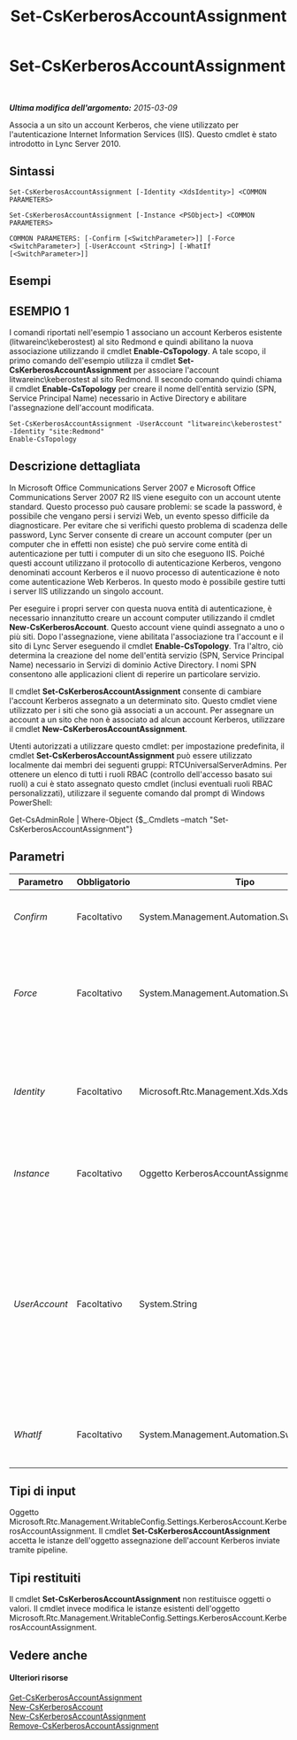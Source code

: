 ﻿---
title: Set-CsKerberosAccountAssignment
TOCTitle: Set-CsKerberosAccountAssignment
ms:assetid: 16a964d2-2515-4a37-9686-3e377de58b14
ms:mtpsurl: https://technet.microsoft.com/it-it/library/Gg398232(v=OCS.15)
ms:contentKeyID: 49299798
ms.date: 08/24/2015
mtps_version: v=OCS.15
ms.translationtype: HT
---

# Set-CsKerberosAccountAssignment

 

_**Ultima modifica dell'argomento:** 2015-03-09_

Associa a un sito un account Kerberos, che viene utilizzato per l'autenticazione Internet Information Services (IIS). Questo cmdlet è stato introdotto in Lync Server 2010.

## Sintassi

    Set-CsKerberosAccountAssignment [-Identity <XdsIdentity>] <COMMON PARAMETERS>

    Set-CsKerberosAccountAssignment [-Instance <PSObject>] <COMMON PARAMETERS>

    COMMON PARAMETERS: [-Confirm [<SwitchParameter>]] [-Force <SwitchParameter>] [-UserAccount <String>] [-WhatIf [<SwitchParameter>]]

## Esempi

## ESEMPIO 1

I comandi riportati nell'esempio 1 associano un account Kerberos esistente (litwareinc\\keberostest) al sito Redmond e quindi abilitano la nuova associazione utilizzando il cmdlet **Enable-CsTopology**. A tale scopo, il primo comando dell'esempio utilizza il cmdlet **Set-CsKerberosAccountAssignment** per associare l'account litwareinc\\keberostest al sito Redmond. Il secondo comando quindi chiama il cmdlet **Enable-CsTopology** per creare il nome dell'entità servizio (SPN, Service Principal Name) necessario in Active Directory e abilitare l'assegnazione dell'account modificata.

    Set-CsKerberosAccountAssignment -UserAccount "litwareinc\keberostest" -Identity "site:Redmond"
    Enable-CsTopology

## Descrizione dettagliata

In Microsoft Office Communications Server 2007 e Microsoft Office Communications Server 2007 R2 IIS viene eseguito con un account utente standard. Questo processo può causare problemi: se scade la password, è possibile che vengano persi i servizi Web, un evento spesso difficile da diagnosticare. Per evitare che si verifichi questo problema di scadenza delle password, Lync Server consente di creare un account computer (per un computer che in effetti non esiste) che può servire come entità di autenticazione per tutti i computer di un sito che eseguono IIS. Poiché questi account utilizzano il protocollo di autenticazione Kerberos, vengono denominati account Kerberos e il nuovo processo di autenticazione è noto come autenticazione Web Kerberos. In questo modo è possibile gestire tutti i server IIS utilizzando un singolo account.

Per eseguire i propri server con questa nuova entità di autenticazione, è necessario innanzitutto creare un account computer utilizzando il cmdlet **New-CsKerberosAccount**. Questo account viene quindi assegnato a uno o più siti. Dopo l'assegnazione, viene abilitata l'associazione tra l'account e il sito di Lync Server eseguendo il cmdlet **Enable-CsTopology**. Tra l'altro, ciò determina la creazione del nome dell'entità servizio (SPN, Service Principal Name) necessario in Servizi di dominio Active Directory. I nomi SPN consentono alle applicazioni client di reperire un particolare servizio.

Il cmdlet **Set-CsKerberosAccountAssignment** consente di cambiare l'account Kerberos assegnato a un determinato sito. Questo cmdlet viene utilizzato per i siti che sono già associati a un account. Per assegnare un account a un sito che non è associato ad alcun account Kerberos, utilizzare il cmdlet **New-CsKerberosAccountAssignment**.

Utenti autorizzati a utilizzare questo cmdlet: per impostazione predefinita, il cmdlet **Set-CsKerberosAccountAssignment** può essere utilizzato localmente dai membri dei seguenti gruppi: RTCUniversalServerAdmins. Per ottenere un elenco di tutti i ruoli RBAC (controllo dell'accesso basato sui ruoli) a cui è stato assegnato questo cmdlet (inclusi eventuali ruoli RBAC personalizzati), utilizzare il seguente comando dal prompt di Windows PowerShell:

Get-CsAdminRole | Where-Object {$\_.Cmdlets –match "Set-CsKerberosAccountAssignment"}

## Parametri


<table>
<colgroup>
<col style="width: 25%" />
<col style="width: 25%" />
<col style="width: 25%" />
<col style="width: 25%" />
</colgroup>
<thead>
<tr class="header">
<th>Parametro</th>
<th>Obbligatorio</th>
<th>Tipo</th>
<th>Descrizione</th>
</tr>
</thead>
<tbody>
<tr class="odd">
<td><p><em>Confirm</em></p></td>
<td><p>Facoltativo</p></td>
<td><p>System.Management.Automation.SwitchParameter</p></td>
<td><p>Viene visualizzata una richiesta di conferma prima di eseguire il comando.</p></td>
</tr>
<tr class="even">
<td><p><em>Force</em></p></td>
<td><p>Facoltativo</p></td>
<td><p>System.Management.Automation.SwitchParameter</p></td>
<td><p>Consente di evitare la visualizzazione di qualunque messaggio di errore non grave che potrebbe essere generato nel corso dell'esecuzione del comando.</p></td>
</tr>
<tr class="odd">
<td><p><em>Identity</em></p></td>
<td><p>Facoltativo</p></td>
<td><p>Microsoft.Rtc.Management.Xds.XdsIdentity</p></td>
<td><p>Identificatore univoco del sito a cui è stato assegnato l'account Kerberos. Si tratta dell'identità del sito, non dell'account di computer. Ad esempio: -Identity &quot;site:Redmond&quot;.</p></td>
</tr>
<tr class="even">
<td><p><em>Instance</em></p></td>
<td><p>Facoltativo</p></td>
<td><p>Oggetto KerberosAccountAssignment</p></td>
<td><p>Consente di passare al cmdlet un riferimento a un oggetto anziché impostare singoli valori di parametro.</p></td>
</tr>
<tr class="odd">
<td><p><em>UserAccount</em></p></td>
<td><p>Facoltativo</p></td>
<td><p>System.String</p></td>
<td><p>Nome dell'account da assegnare, nel formato nome_dominio\nome_utente. Ad esempio: -UserAccount &quot;litwareinc\kerberostest&quot;. La parte dell'account relativa al nome utente (kerberostest) è un nome NETBIOS e può essere composta da un massimo di 15 caratteri.</p>
<p>Si noti che, nonostante il nome UserAccount, l'account è in realtà un account computer, non un account utente.</p></td>
</tr>
<tr class="even">
<td><p><em>WhatIf</em></p></td>
<td><p>Facoltativo</p></td>
<td><p>System.Management.Automation.SwitchParameter</p></td>
<td><p>Descrive ciò che accadrebbe se si eseguisse il comando senza eseguirlo realmente.</p></td>
</tr>
</tbody>
</table>


## Tipi di input

Oggetto Microsoft.Rtc.Management.WritableConfig.Settings.KerberosAccount.KerberosAccountAssignment. Il cmdlet **Set-CsKerberosAccountAssignment** accetta le istanze dell'oggetto assegnazione dell'account Kerberos inviate tramite pipeline.

## Tipi restituiti

Il cmdlet **Set-CsKerberosAccountAssignment** non restituisce oggetti o valori. Il cmdlet invece modifica le istanze esistenti dell'oggetto Microsoft.Rtc.Management.WritableConfig.Settings.KerberosAccount.KerberosAccountAssignment.

## Vedere anche

#### Ulteriori risorse

[Get-CsKerberosAccountAssignment](get-cskerberosaccountassignment.md)  
[New-CsKerberosAccount](new-cskerberosaccount.md)  
[New-CsKerberosAccountAssignment](new-cskerberosaccountassignment.md)  
[Remove-CsKerberosAccountAssignment](remove-cskerberosaccountassignment.md)


